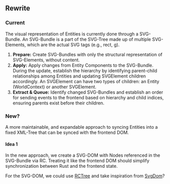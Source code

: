 
## Rewrite

### Current

The visual representation of Entities is currently done through a SVG-Bundle. 
An SVG-Bundle is a part of the SVG-Tree made up of multiple SVG-Elements, 
which are the actual SVG tags (e.g., rect, g).

1. **Prepare:** Create SVG-Bundles with only the structural representation of SVG-Elements, without content.
2. **Apply:** Apply changes from Entity Components to the SVG-Bundle. During the update, establish the hierarchy by identifying parent-child relationships among Entities and updating SVGElement children accordingly. An SVGElement can have two types of children: an Entity (WorldContext) or another SVGElement.
3. **Extract & Queue:** Identify changed SVG-Bundles and establish an order for sending events to the frontend based on hierarchy and child indices, ensuring parents exist before their children.

### New?

A more maintainable, and expandable approach to syncing Entities into a fixed XML-Tree
that can be synced with the frontend DOM.

#### Idea 1
In the new approach, we create a SVG-DOM with Nodes referenced in the SVG-Bundle via RC. Treating it like the frontend DOM should simplify synchronization between Rust and the frontend state.

For the SVG-DOM, we could use [RCTree](https://github.com/RazrFalcon/rctree/blob/master/src/lib.rs) and take inspiration from [SvgDom](https://github.com/RazrFalcon/svgdom/tree/master)?